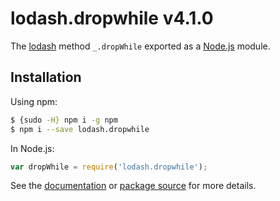 # lodash.dropwhile v4.1.0

The [lodash](https://lodash.com/) method `_.dropWhile` exported as a [Node.js](https://nodejs.org/) module.

## Installation

Using npm:
```bash
$ {sudo -H} npm i -g npm
$ npm i --save lodash.dropwhile
```

In Node.js:
```js
var dropWhile = require('lodash.dropwhile');
```

See the [documentation](https://lodash.com/docs#dropWhile) or [package source](https://github.com/lodash/lodash/blob/4.1.0-npm-packages/lodash.dropwhile) for more details.
